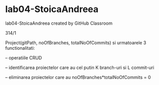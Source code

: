 # lab04-StoicaAndreea
lab04-StoicaAndreea created by GitHub Classroom

314/1

Project(gitPath, noOfBranches, totalNoOfCommits) si urmatoarele 3 functionalitati:

– operatiile CRUD

– identificarea proiectelor care au cel putin K branch-uri si L commit-uri

– eliminarea proiectelor care au noOfBranches*totalNoOfCommits = 0
